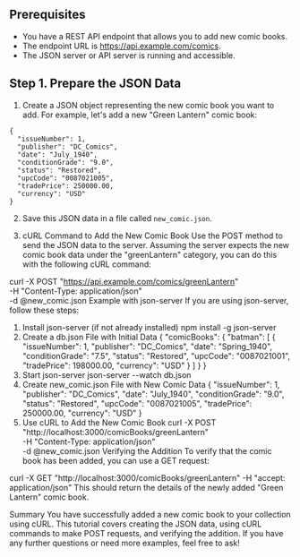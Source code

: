 ## Prerequisites
- You have a REST API endpoint that allows you to add new comic books.
- The endpoint URL is https://api.example.com/comics.
- The JSON server or API server is running and accessible.

## Step 1. Prepare the JSON Data
1. Create a JSON object representing the new comic book you want to add. For example, let's add a new "Green Lantern" comic book:

```
{
  "issueNumber": 1,
  "publisher": "DC_Comics",
  "date": "July_1940",
  "conditionGrade": "9.0",
  "status": "Restored",
  "upcCode": "0087021005",
  "tradePrice": 250000.00,
  "currency": "USD"
}
```
2. Save this JSON data in a file called `new_comic.json`.

2. cURL Command to Add the New Comic Book
Use the POST method to send the JSON data to the server. Assuming the server expects the new comic book data under the "greenLantern" category, you can do this with the following cURL command:

curl -X POST "https://api.example.com/comics/greenLantern" \
     -H "Content-Type: application/json" \
     -d @new_comic.json
Example with json-server
If you are using json-server, follow these steps:

1. Install json-server (if not already installed)
npm install -g json-server
2. Create a db.json File with Initial Data
{
  "comicBooks": {
    "batman": [
      {
        "issueNumber": 1,
        "publisher": "DC_Comics",
        "date": "Spring_1940",
        "conditionGrade": "7.5",
        "status": "Restored",
        "upcCode": "0087021001",
        "tradePrice": 198000.00,
        "currency": "USD"
      }
    ]
  }
}
3. Start json-server
json-server --watch db.json
4. Create new_comic.json File with New Comic Data
{
  "issueNumber": 1,
  "publisher": "DC_Comics",
  "date": "July_1940",
  "conditionGrade": "9.0",
  "status": "Restored",
  "upcCode": "0087021005",
  "tradePrice": 250000.00,
  "currency": "USD"
}
5. Use cURL to Add the New Comic Book
curl -X POST "http://localhost:3000/comicBooks/greenLantern" \
     -H "Content-Type: application/json" \
     -d @new_comic.json
Verifying the Addition
To verify that the comic book has been added, you can use a GET request:

curl -X GET "http://localhost:3000/comicBooks/greenLantern" -H "accept: application/json"
This should return the details of the newly added "Green Lantern" comic book.

Summary
You have successfully added a new comic book to your collection using cURL. This tutorial covers creating the JSON data, using cURL commands to make POST requests, and verifying the addition. If you have any further questions or need more examples, feel free to ask!
